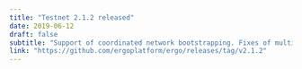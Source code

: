 ```yaml
---
title: "Testnet 2.1.2 released"
date: 2019-06-12
draft: false
subtitle: "Support of coordinated network bootstrapping. Fixes of multiple genesis processing and network byte in addresses." 
link: "https://github.com/ergoplatform/ergo/releases/tag/v2.1.2"
---
```

